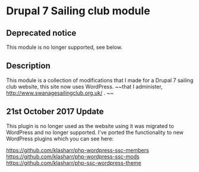 Drupal 7 Sailing club module
====================================

## Deprecated notice

This module is no longer supported, see below.

## Description 

This module is a collection of modifications that I made for a Drupal 7 sailing club website, this site now uses WordPress. ~~that I administer, http://www.swanagesailingclub.org.uk/ . ~~


## 21st October 2017 Update

This plugin is no longer used as the website using it was migrated to WordPress and no longer supported. I've ported the functionality to new WordPress plugins which you can see here: 

https://github.com/klasharr/php-wordpress-ssc-members
https://github.com/klasharr/php-wordpress-ssc-mods
https://github.com/klasharr/php-ssc-wordpress-theme